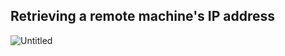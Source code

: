 
## Retrieving a remote machine's IP address

![Untitled](https://user-images.githubusercontent.com/47218652/60992036-50fc6300-a311-11e9-9692-acbb25531f33.png)
